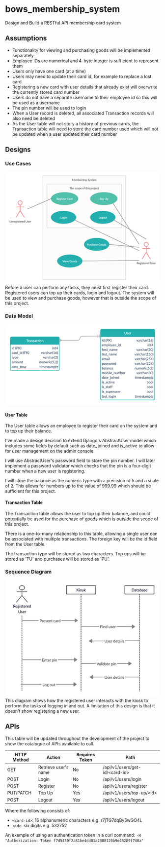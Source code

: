 # bows_membership_system
Design and Build a RESTful API membership card system
## Assumptions
* Functionality for viewing and purchasing goods will be implemented separately
* Employee IDs are numerical and 4-byte integer is sufficient to represent them
* Users only have one card (at a time)
* Users may need to update their card id, for example to replace a lost card
* Registering a new card with user details that already exist will overwrite the currently stored card number
* Users do not have a separate username to their employee id so this will be used as a username
* The pin number will be used to login
* When a User record is deleted, all associated Transaction records will also need be deleted
* As the User table will not story a history of previous cards, the Transaction table will need to store the card number used which will not be updated when a user updated their card number
## Designs
### Use Cases
![Use Cases](./designs/use_cases.png)
Before a user can perform any tasks, they must first register their card. Registered users can top up their cards, login and logout. The system will be used to view and purchase goods, however that is outside the scope of this project.
### Data Model
![Data Model](./designs/data_model.png)
#### User Table
The User table allows an employee to register their card on the system and to top up their balance.

I've made a design decision to extend Django's AbstractUser model which includes some fields by default such as date_joined and is_active to allow for user management on the admin console.

I will use AbstractUser's password field to store the pin number. I will later implement a password validator which checks that the pin is a four-digit number when a new user is registering.

I will store the balance as the numeric type with a precision of 5 and a scale of 2. This allows for numbers up to the value of 999.99 which should be sufficient for this project.
#### Transaction Table
The Transaction table allows the user to top up their balance, and could potentially be used for the purchase of goods which is outside the scope of this project.

There is a one-to-many relationship to this table, allowing a single user can be associated with multiple transactions. The foreign key will be the id field from the User table.

The transaction type will be stored as two characters. Top ups will be stored as 'TU' and purchases will be stored as 'PU'.
### Sequence Diagram
![Sequence Diagram](./designs/sequence_diagram.png)
This diagram shows how the registered user interacts with the kiosk to perform the tasks of logging in and out. A limitation of this design is that it doesn't show registering a new user.
## APIs
This table will be updated throughout the development of the project to show the catalogue of APIs available to call.

HTTP Method | Action | Requires Token | Path
--- | --- | --- | ---
GET | Retrieve user's name | No | /api/v1/users/get-id/\<card-id>
POST | Login  | No | /api/v1/users/login
POST | Register | No | /api/v1/users/register
PUT/PATCH | Top Up | Yes | /api/v1/users/top-up/\<id>
POST | Logout | Yes | /api/v1/users/logout

Where the following consists of:
* `<card-id>`: 16 alphanumeric characters e.g. r7jTG7dqBy5wGO4L
* `<id>`: six digits  e.g. 532752

An example of using an authentication token in a curl command: `-H "Authorization: Token f7d5450f2a81be4dd01a2388120b9e48289f740a"`
